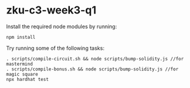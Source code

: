 # zku-c3-week3-q1

Install the required node modules by running:
```shell
npm install
```

Try running some of the following tasks:

```shell
. scripts/compile-circuit.sh && node scripts/bump-solidity.js //for mastermind
. scripts/compile-bonus.sh && node scripts/bump-solidity.js //for magic square
npx hardhat test
```
